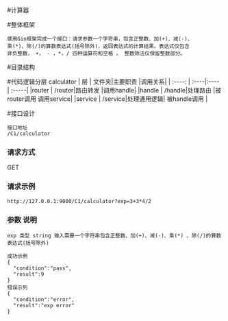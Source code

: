 #计算器

#整体框架

```
使用Gin框架完成一个接口：请求参数一个字符串，包含正整数、加(+)、减(-)、
乘(*)、除(/)的算数表达式(括号除外)，返回表达式的计算结果。表达式仅包含
非负整数， +， - ，*，/ 四种运算符和空格 。 整数除法仅保留整数部分。
```

#目录结构



#代码逻辑分层  calculator
| 层     | 文件夹|主要职责 |调用关系|
| :----: | :----|:---- | :-----|
|router  | /router|路由转发 |调用handle|
|handle   | /handle|处理路由 |被router调用 调用service|
|service | /service|处理通用逻辑| 被handle调用 |


#接口设计
```
接口地址 
/C1/calculator 
```
### 请求方式
GET
### 请求示例
```
http://127.0.0.1:9000/C1/calculator?exp=3+3*4/2
```

### 参数  说明

``` 
exp 类型 string 输入需要一个字符串包含正整数、加(+)、减(-)、乘(*) 、除(/)的算数表达式(括号除外) 
```

```
成功示例 
{
  "condition":"pass",
  "result":9
} 
错误示列 
{
  "condition":"error",
  "result":"exp error"
}
```